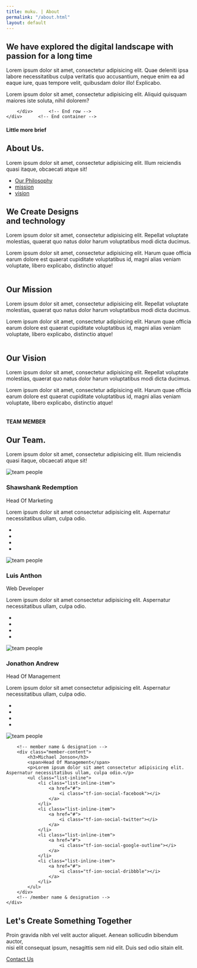```yaml
---
title: muku. | About
permalink: "/about.html"
layout: default
---
```

 
<div id="primary" class="content-area">
    <main id="main" class="site-main" role="main">
    </main><!-- .site-main -->
</div><!-- .content-area -->

<!--
=================
About Section
================= 
-->
<section class="hero-area section bg-gray" id="about">
	<div class="container">
		<div class="row">
			<div class="col-12 col-md-5">
				<h2>We have explored the digital landscape with passion for a long time</h2>
			</div>
			<div class="col-12 col-md-7">
				<p>Lorem ipsum dolor sit amet, consectetur adipisicing elit. Quae deleniti ipsa labore necessitatibus culpa veritatis quo accusantium, neque enim ea ad eaque iure, quas tempore velit, quibusdam dolor illo! Explicabo.</p>
				<p>Lorem ipsum dolor sit amet, consectetur adipisicing elit. Aliquid quisquam maiores iste soluta, nihil dolorem?</p>
			</div>
			
		</div> 		<!-- End row -->
	</div>   	<!-- End container -->
</section>   <!-- End section -->

<section class="about-mission-vision section">
	<div class="container">
		<div class="row">
			<div class="col">
				<div class="title">
					<h4>Little more brief</h4>
					<h2>About Us.</h2>
					<span class="border"></span>
					<p>Lorem ipsum dolor sit amet, consectetur adipisicing elit. Illum reiciendis quasi itaque, obcaecati atque sit!</p>
				</div>
			</div>
		</div>
		<div class="row">
			<div class="col-md-12">
				<div class="commonTab">
					<ul class="nav nav-tabs justify-content-center" id="myTab" role="tablist">
						<li class="nav-item">
							<a class="nav-link active" id="home-tab" data-toggle="tab" href="#philosophy" role="tab" aria-controls="philosophy"
							  aria-selected="true">Our Philosophy</a>
						</li>
						<li class="nav-item">
							<a class="nav-link" id="profile-tab" data-toggle="tab" href="#mission" role="tab" aria-controls="mission"
							  aria-selected="false">mission</a>
						</li>
						<li class="nav-item">
							<a class="nav-link" id="contact-tab" data-toggle="tab" href="#vision" role="tab" aria-controls="vision"
							  aria-selected="false">vision</a>
						</li>
					</ul>
					<div class="tab-content" id="myTabContent">
						<div class="tab-pane fade show active" id="philosophy" role="tabpanel" aria-labelledby="home-tab">
							<div class="row">
								<div class="col-md-6 align-self-center">
									<h2>We Create Designs<br> and technology</h2>
									<p>Lorem ipsum dolor sit amet, consectetur adipisicing elit. Repellat voluptate molestias, quaerat quo natus
										dolor harum voluptatibus modi dicta ducimus.</p>
									<p>Lorem ipsum dolor sit amet, consectetur adipisicing elit. Harum quae officia earum dolore est quaerat
										cupiditate voluptatibus id, magni alias veniam voluptate, libero explicabo, distinctio atque!</p>
								</div>
								<div class="col-md-6">
									<img class="img-fluid rounded shadow " src="images/company/company-image.jpg" alt="">
								</div>
							</div>
						</div>
						<div class="tab-pane fade" id="mission" role="tabpanel" aria-labelledby="profile-tab">
							<div class="row">
								<div class="col-md-6 align-self-center">
									<h2>Our Mission</h2>
									<p>Lorem ipsum dolor sit amet, consectetur adipisicing elit. Repellat voluptate molestias, quaerat quo natus
										dolor harum voluptatibus modi dicta ducimus.</p>
									<p>Lorem ipsum dolor sit amet, consectetur adipisicing elit. Harum quae officia earum dolore est quaerat
										cupiditate voluptatibus id, magni alias veniam voluptate, libero explicabo, distinctio atque!</p>
								</div>
								<div class="col-md-6">
									<img class="img-fluid rounded shadow mt-20" src="images/company/company-image-2.jpg" alt="">
								</div>
							</div>
						</div>
						<div class="tab-pane fade" id="vision" role="tabpanel" aria-labelledby="contact-tab">
							<div class="row">
								<div class="col-md-6 align-self-center">
									<h2>Our Vision</h2>
									<p>Lorem ipsum dolor sit amet, consectetur adipisicing elit. Repellat voluptate molestias, quaerat quo natus
										dolor harum voluptatibus modi dicta ducimus.</p>
									<p>Lorem ipsum dolor sit amet, consectetur adipisicing elit. Harum quae officia earum dolore est quaerat
										cupiditate voluptatibus id, magni alias veniam voluptate, libero explicabo, distinctio atque!</p>
								</div>
								<div class="col-md-6">
									<img class="img-fluid rounded shadow mt-20" src="images/company/company-image-3.jpg" alt="">
								</div>
							</div>
						</div>
					</div>
				</div>
			</div>
		</div>
	</div>
</section>


<!-- Start Our Team
=========================================== -->
<section class="team section bg-gray" id="team">
	<div class="container">
		<div class="row">
			<div class="col">
				<div class="title text-center">
					<h4>TEAM MEMBER</h4>
					<h2>Our Team.</h2>
					<span class="border"></span>
					<p>Lorem ipsum dolor sit amet, consectetur adipisicing elit. Illum reiciendis quasi itaque, obcaecati atque sit!</p>
				</div>
			</div>
		</div>
		<div class="row">
			<!-- team member -->
			<div class="col-12 col-md-3 col-sm-6">
				<div class="team-member text-center">
					<div class="member-photo">
						<!-- member photo -->
						<img class="img-fluid" src="images/team/member-1.jpg" alt="team people">
						<!-- /member photo -->
					</div>
					<!-- member name & designation -->
					<div class="member-content">
						<h3>Shawshank Redemption</h3>
						<span>Head Of Marketing</span>
						<p>Lorem ipsum dolor sit amet consectetur adipisicing elit. Aspernatur necessitatibus ullam, culpa odio.</p>
						<ul class="list-inline">
							<li class="list-inline-item">
								<a href="#">
									<i class="tf-ion-social-facebook"></i>
								</a>
							</li>
							<li class="list-inline-item">
								<a href="#">
									<i class="tf-ion-social-twitter"></i>
								</a>
							</li>
							<li class="list-inline-item">
								<a href="#">
									<i class="tf-ion-social-google-outline"></i>
								</a>
							</li>
							<li class="list-inline-item">
								<a href="#">
									<i class="tf-ion-social-dribbble"></i>
								</a>
							</li>
						</ul>
					</div>
					<!-- /member name & designation -->
				</div>
			</div>
			<!-- end team member -->

<!-- team member -->
<div class="col-12 col-md-3 col-sm-6">
	<div class="team-member text-center">
		<div class="member-photo">
			<!-- member photo -->
			<img class="img-fluid" src="images/team/member-2.jpg" alt="team people">
			<!-- /member photo -->
		</div>
		<!-- member name & designation -->
		<div class="member-content">
			<h3>Luis Anthon</h3>
			<span>Web Developer</span>
			<p>Lorem ipsum dolor sit amet consectetur adipisicing elit. Aspernatur necessitatibus ullam, culpa odio.</p>
			<ul class="list-inline">
				<li class="list-inline-item">
					<a href="#">
						<i class="tf-ion-social-facebook"></i>
					</a>
				</li>
				<li class="list-inline-item">
					<a href="#">
						<i class="tf-ion-social-twitter"></i>
					</a>
				</li>
				<li class="list-inline-item">
					<a href="#">
						<i class="tf-ion-social-google-outline"></i>
					</a>
				</li>
				<li class="list-inline-item">
					<a href="#">
						<i class="tf-ion-social-dribbble"></i>
					</a>
				</li>
			</ul>
		</div>
		<!-- /member name & designation -->
	</div>
</div>
<!-- end team member -->

<!-- team member -->
<div class="col-12 col-md-3 col-sm-6">
	<div class="team-member text-center">
		<div class="member-photo">
			<!-- member photo -->
			<img class="img-fluid" src="images/team/member-3.jpg" alt="team people">
			<!-- /member photo -->
		</div>
		<!-- member name & designation -->
		<div class="member-content">
			<h3>Jonathon Andrew</h3>
			<span>Head Of Management</span>
			<p>Lorem ipsum dolor sit amet consectetur adipisicing elit. Aspernatur necessitatibus ullam, culpa odio.</p>
			<ul class="list-inline">
				<li class="list-inline-item">
					<a href="#">
						<i class="tf-ion-social-facebook"></i>
					</a>
				</li>
				<li class="list-inline-item">
					<a href="#">
						<i class="tf-ion-social-twitter"></i>
					</a>
				</li>
				<li class="list-inline-item">
					<a href="#">
						<i class="tf-ion-social-google-outline"></i>
					</a>
				</li>
				<li class="list-inline-item">
					<a href="#">
						<i class="tf-ion-social-dribbble"></i>
					</a>
				</li>
			</ul>
		</div>
		<!-- /member name & designation -->
	</div>
</div>
<!-- end team member -->
<!-- team member -->
<div class="col-12 col-md-3 col-sm-6">
	<div class="team-member text-center">
		<div class="member-photo">
			<!-- member photo -->
			<img class="img-fluid" src="images/team/member-4.jpg" alt="team people">
			<!-- /member photo -->
		</div>

		<!-- member name & designation -->
		<div class="member-content">
			<h3>Michael Jonson</h3>
			<span>Head Of Management</span>
			<p>Lorem ipsum dolor sit amet consectetur adipisicing elit. Aspernatur necessitatibus ullam, culpa odio.</p>
			<ul class="list-inline">
				<li class="list-inline-item">
					<a href="#">
						<i class="tf-ion-social-facebook"></i>
					</a>
				</li>
				<li class="list-inline-item">
					<a href="#">
						<i class="tf-ion-social-twitter"></i>
					</a>
				</li>
				<li class="list-inline-item">
					<a href="#">
						<i class="tf-ion-social-google-outline"></i>
					</a>
				</li>
				<li class="list-inline-item">
					<a href="#">
						<i class="tf-ion-social-dribbble"></i>
					</a>
				</li>
			</ul>
		</div>
		<!-- /member name & designation -->
	</div>
</div>
<!-- end team member -->
</div>
<!-- End row -->
</div>
<!-- End container -->
</section>
<!-- End section -->

<!--
Start Call To Action
==================================== -->
<section class="call-to-action section">
	<div class="container">
		<div class="row">
			<div class="col-md-12 text-center">
				<h2>Let's Create Something Together</h2>
				<p>Proin gravida nibh vel velit auctor aliquet. Aenean sollicudin bibendum auctor, <br> nisi elit consequat ipsum, nesagittis sem nid elit. Duis sed odio sitain elit.</p>
				<a href="" class="btn btn-main">Contact Us</a>
			</div>
		</div> 		<!-- End row -->
	</div>   	<!-- End container -->
</section>   <!-- End section -->
